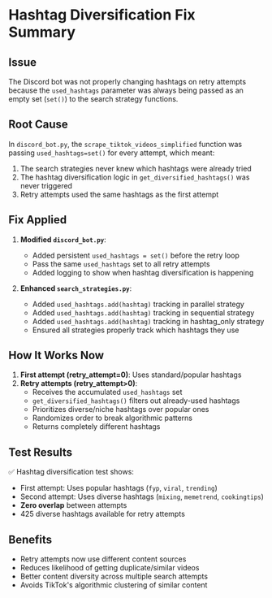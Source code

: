 # Hashtag Diversification Fix Summary

## Issue
The Discord bot was not properly changing hashtags on retry attempts because the `used_hashtags` parameter was always being passed as an empty set (`set()`) to the search strategy functions.

## Root Cause
In `discord_bot.py`, the `scrape_tiktok_videos_simplified` function was passing `used_hashtags=set()` for every attempt, which meant:
1. The search strategies never knew which hashtags were already tried
2. The hashtag diversification logic in `get_diversified_hashtags()` was never triggered
3. Retry attempts used the same hashtags as the first attempt

## Fix Applied
1. **Modified `discord_bot.py`**:
   - Added persistent `used_hashtags = set()` before the retry loop
   - Pass the same `used_hashtags` set to all retry attempts
   - Added logging to show when hashtag diversification is happening

2. **Enhanced `search_strategies.py`**:
   - Added `used_hashtags.add(hashtag)` tracking in parallel strategy
   - Added `used_hashtags.add(hashtag)` tracking in sequential strategy
   - Added `used_hashtags.add(hashtag)` tracking in hashtag_only strategy
   - Ensured all strategies properly track which hashtags they use

## How It Works Now
1. **First attempt (retry_attempt=0)**: Uses standard/popular hashtags
2. **Retry attempts (retry_attempt>0)**: 
   - Receives the accumulated `used_hashtags` set
   - `get_diversified_hashtags()` filters out already-used hashtags
   - Prioritizes diverse/niche hashtags over popular ones
   - Randomizes order to break algorithmic patterns
   - Returns completely different hashtags

## Test Results
✅ Hashtag diversification test shows:
- First attempt: Uses popular hashtags (`fyp`, `viral`, `trending`)
- Second attempt: Uses diverse hashtags (`mixing`, `memetrend`, `cookingtips`)
- **Zero overlap** between attempts
- 425 diverse hashtags available for retry attempts

## Benefits
- Retry attempts now use different content sources
- Reduces likelihood of getting duplicate/similar videos
- Better content diversity across multiple search attempts
- Avoids TikTok's algorithmic clustering of similar content
